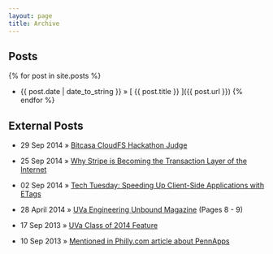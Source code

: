 ```yaml
---
layout: page
title: Archive
---
```


## Posts

{% for post in site.posts %}
  * {{ post.date | date_to_string }} &raquo; [ {{ post.title }} ]({{ post.url }})
{% endfor %}

## External Posts

  * 29 Sep 2014 &raquo; [Bitcasa CloudFS Hackathon Judge ](https://twitter.com/bitcasa/status/516729203920998400)

  * 25 Sep 2014 &raquo; [Why Stripe is Becoming the Transaction Layer of the Internet](http://blog.thinkful.com/post/98406708378/why-stripe-is-becoming-the-transaction-layer-of)

  * 02 Sep 2014 &raquo; [Tech Tuesday: Speeding Up Client-Side Applications with ETags](http://imgur.com/blog/2014/09/02/tech-tuesday-speeding-up-client-side-applications-with-etags/)

  * 28 April 2014 &raquo; [UVa Engineering Unbound Magazine](http://www.seas.virginia.edu/pubs/unbound/pdfs/spring14.pdf) (Pages 8 - 9)

  * 17 Sep 2013 &raquo; [UVa Class of 2014 Feature](https://twitter.com/UVA/status/379975813581377536)

  * 10 Sep 2013 &raquo; [Mentioned in Philly.com article about PennApps](http://articles.philly.com/2013-09-10/news/41906700_1_app-store-swap-programmer)
